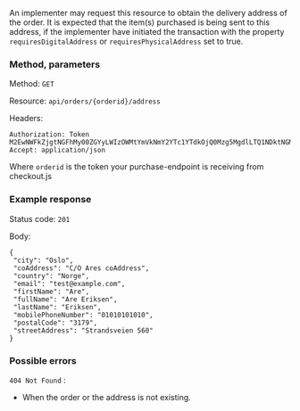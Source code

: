 An implementer may request this resource to obtain the delivery address of the order.
It is expected that the item(s) purchased is being sent to this address, if the implementer have initiated the transaction with the property `requiresDigitalAddress` or `requiresPhysicalAddress` set to true.

### Method, parameters
Method:    `GET`

Resource:  `api/orders/{orderid}/address`

Headers:

    Authorization: Token M2EwNWFkZjgtNGFhMy00ZGYyLWIzOWMtYmVkNmY2YTc1YTdkOjQ0Mzg5MgdlLTQ1NDktNGMxOC05Mjk5LTkyZjMxY2VhYTllNw    
    Accept: application/json

Where `orderid` is the token your purchase-endpoint is receiving from checkout.js

### Example response
Status code: `201`

Body:

    {
     "city": "Oslo",
     "coAddress": "C/O Ares coAddress",
     "country": "Norge",
     "email": "test@example.com",
     "firstName": "Are",
     "fullName": "Are Eriksen",
     "lastName": "Eriksen",
     "mobilePhoneNumber": "01010101010",
     "postalCode": "3179",
     "streetAddress": "Strandsveien 560"
    }

### Possible errors
`404 Not Found` :
 * When the order or the address is not existing.

